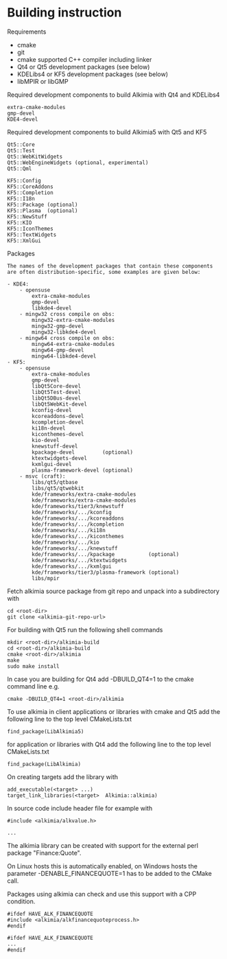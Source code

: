 # Building instruction

Requirements
* cmake
* git
* cmake supported C++ compiler including linker
* Qt4 or Qt5 development packages (see below)
* KDELibs4 or KF5 development packages (see below)
* libMPIR or libGMP



Required development components to build Alkimia with Qt4 and KDELibs4

    extra-cmake-modules
    gmp-devel
    KDE4-devel

Required development components to build Alkimia5 with Qt5 and KF5

    Qt5::Core
    Qt5::Test
    Qt5::WebKitWidgets
    Qt5::WebEngineWidgets (optional, experimental)
    Qt5::Qml

    KF5::Config
    KF5::CoreAddons
    KF5::Completion
    KF5::I18n
    KF5::Package (optional)
    KF5::Plasma  (optional)
    KF5::NewStuff
    KF5::KIO
    KF5::IconThemes
    KF5::TextWidgets
    KF5::XmlGui

Packages

    The names of the development packages that contain these components
    are often distribution-specific, some examples are given below:

    - KDE4:
        - opensuse
            extra-cmake-modules
            gmp-devel
            libkde4-devel
        - mingw32 cross compile on obs:
            mingw32-extra-cmake-modules
            mingw32-gmp-devel
            mingw32-libkde4-devel
        - mingw64 cross compile on obs:
            mingw64-extra-cmake-modules
            mingw64-gmp-devel
            mingw64-libkde4-devel
    - KF5:
        - opensuse
            extra-cmake-modules
            gmp-devel
            libQt5Core-devel
            libQt5Test-devel
            libQt5DBus-devel
            libQt5WebKit-devel
            kconfig-devel
            kcoreaddons-devel
            kcompletion-devel
            ki18n-devel
            kiconthemes-devel
            kio-devel
            knewstuff-devel
            kpackage-devel         (optional)
            ktextwidgets-devel
            kxmlgui-devel
            plasma-framework-devel (optional)
        - msvc (craft):
            libs/qt5/qtbase
            libs/qt5/qtwebkit
            kde/frameworks/extra-cmake-modules
            kde/frameworks/extra-cmake-modules
            kde/frameworks/tier3/knewstuff
            kde/frameworks/.../kconfig
            kde/frameworks/.../kcoreaddons
            kde/frameworks/.../kcompletion
            kde/frameworks/.../ki18n
            kde/frameworks/.../kiconthemes
            kde/frameworks/.../kio
            kde/frameworks/.../knewstuff
            kde/frameworks/.../kpackage           (optional)
            kde/frameworks/.../ktextwidgets
            kde/frameworks/.../kxmlgui
            kde/frameworks/tier3/plasma-framework (optional)
            libs/mpir


Fetch alkimia source package from git repo and unpack into a subdirectory with

    cd <root-dir>
    git clone <alkimia-git-repo-url>


For building with Qt5 run the following shell commands

    mkdir <root-dir>/alkimia-build
    cd <root-dir>/alkimia-build
    cmake <root-dir>/alkimia
    make
    sudo make install


In case you are building for Qt4 add -DBUILD_QT4=1 to the cmake command line e.g.

    cmake -DBUILD_QT4=1 <root-dir>/alkimia


To use alkimia in client applications or libraries with cmake and Qt5 add the following line to the top level CMakeLists.txt

    find_package(LibAlkimia5)


for application or libraries with Qt4 add the following line to the top level CMakeLists.txt

    find_package(LibAlkimia)


On creating targets add the library with

    add_executable(<target> ...)
    target_link_libraries(<target>  Alkimia::alkimia)


In source code include header file for example with

    #include <alkimia/alkvalue.h>

    ...

The alkimia library can be created with support for the external perl package "Finance:Quote".

On Linux hosts this is automatically enabled, on Windows hosts the parameter -DENABLE_FINANCEQUOTE=1 has to be added to the CMake call.

Packages using alkimia can check and use this support with a CPP condition.

    #ifdef HAVE_ALK_FINANCEQUOTE
    #include <alkimia/alkfinancequoteprocess.h>
    #endif

    #ifdef HAVE_ALK_FINANCEQUOTE
    ...
    #endif
